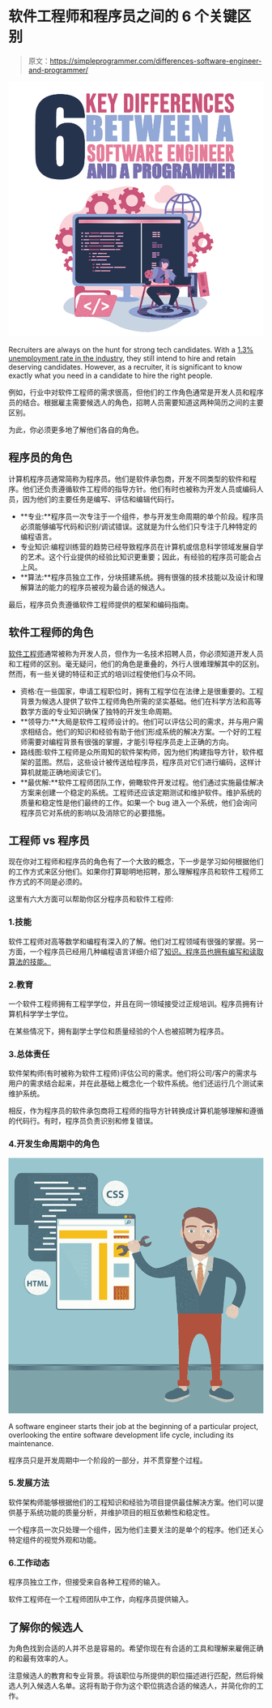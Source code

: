 # 软件工程师和程序员之间的 6 个关键区别

> 原文：<https://simpleprogrammer.com/differences-software-engineer-and-programmer/>

![](img/4acf852a3badd11c23e6d135bf61b98b.png)

Recruiters are always on the hunt for strong tech candidates. With a [1.3% unemployment rate in the industry](https://fortune.com/2019/06/12/unemployment-tech-workers-lowest-ever/), they still intend to hire and retain deserving candidates. However, as a recruiter, it is significant to know exactly what you need in a candidate to hire the right people.

例如，行业中对软件工程师的需求很高，但他们的工作角色通常是开发人员和程序员的结合。根据雇主需要候选人的角色，招聘人员需要知道这两种简历之间的主要区别。

为此，你必须更多地了解他们各自的角色。

## 程序员的角色

计算机程序员通常简称为程序员。他们是软件承包商，开发不同类型的软件和程序。他们还负责遵循软件工程师的指导方针。他们有时也被称为开发人员或编码人员，因为他们的主要任务是编写、评估和编辑代码行。

*   **专业:**程序员一次专注于一个组件，参与开发生命周期的单个阶段。程序员必须能够编写代码和识别/调试错误。这就是为什么他们只专注于几种特定的编程语言。
*   专业知识:编程训练营的趋势已经导致程序员在计算机或信息科学领域发展自学的艺术。这个行业提供的经验比知识更重要；因此，有经验的程序员可能会占上风。
*   **算法:**程序员独立工作，分块搭建系统。拥有很强的技术技能以及设计和理解算法的能力的程序员被视为最合适的候选人。

最后，程序员负责遵循软件工程师提供的框架和编码指南。

## 软件工程师的角色

[软件工程师](http://www.amazon.com/exec/obidos/ASIN/0996128107/makithecompsi-20)通常被称为开发人员，但作为一名技术招聘人员，你必须知道开发人员和工程师的区别。毫无疑问，他们的角色是重叠的，外行人很难理解其中的区别。然而，有一些关键的特征和正式的培训过程使他们与众不同。

*   资格:在一些国家，申请工程职位时，拥有工程学位在法律上是很重要的。工程背景为候选人提供了软件工程师角色所需的坚实基础。他们在科学方法和高等数学方面的专业知识确保了独特的开发生命周期。
*   **领导力:**大局是软件工程师设计的。他们可以评估公司的需求，并与用户需求相结合。他们的知识和经验有助于他们形成系统的解决方案。一个好的工程师需要对编程背景有很强的掌握，才能引导程序员走上正确的方向。
*   路线图:软件工程师是众所周知的软件架构师，因为他们构建指导方针，软件框架的蓝图。然后，这些设计被传送给程序员，程序员对它们进行编码，这样计算机就能正确地阅读它们。
*   **最优解:**软件工程师团队工作，俯瞰软件开发过程。他们通过实施最佳解决方案来创建一个稳定的系统。工程师还应该定期测试和维护软件。维护系统的质量和稳定性是他们最终的工作。如果一个 bug 进入一个系统，他们会询问程序员它对系统的影响以及消除它的必要措施。

## 工程师 vs 程序员

现在你对工程师和程序员的角色有了一个大致的概念，下一步是学习如何根据他们的工作方式来区分他们。如果你打算聪明地招聘，那么理解程序员和软件工程师工作方式的不同是必须的。

这里有六大方面可以帮助你区分程序员和软件工程师:

### 1.技能

软件工程师对高等数学和编程有深入的了解。他们对工程领域有很强的掌握。另一方面，一个程序员已经用几种编程语言详细介绍了[知识。程序员也拥有编写和读取算法的技能。](https://www.brainvire.com/what-are-the-programming-languages-the-full-stack-developers-should-know/)

### 2.教育

一个软件工程师拥有工程学学位，并且在同一领域接受过正规培训。程序员拥有计算机科学学士学位。

在某些情况下，拥有副学士学位和质量经验的个人也被招聘为程序员。

### 3.总体责任

软件架构师(有时被称为软件工程师)评估公司的需求。他们将公司/客户的需求与用户的需求结合起来，并在此基础上概念化一个软件系统。他们还运行几个测试来维护系统。

相反，作为程序员的软件承包商将工程师的指导方针转换成计算机能够理解和遵循的代码行。有时，程序员负责识别和修复错误。

### 4.开发生命周期中的角色

![](img/96f79d4f85f55dcf6deaad30eddf06df.png)

A software engineer starts their job at the beginning of a particular project, overlooking the entire software development life cycle, including its maintenance.

程序员只是开发周期中一个阶段的一部分，并不贯穿整个过程。

### 5.发展方法

软件架构师能够根据他们的工程知识和经验为项目提供最佳解决方案。他们可以提供基于系统功能的质量分析，并维护项目的相互依赖性和稳定性。

一个程序员一次只处理一个组件，因为他们主要关注的是单个的程序。他们还关心特定组件的视觉外观和功能。

### 6.工作动态

程序员独立工作，但接受来自各种工程师的输入。

软件工程师在一个工程师团队中工作，向程序员提供输入。

## 了解你的候选人

为角色找到合适的人并不总是容易的。希望你现在有合适的工具和理解来雇佣正确的和最有效率的人。

注意候选人的教育和专业背景。将该职位与所提供的职位描述进行匹配，然后将候选人列入候选人名单。这将有助于你为这个职位挑选合适的候选人，并简化你的工作。